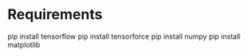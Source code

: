 # Requirements


pip install tensorflow
pip install tensorforce
pip install numpy
pip install matplotlib

